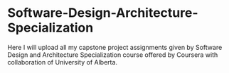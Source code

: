 # Software-Design-Architecture-Specialization

Here I will upload all my capstone project assignments given by Software Design and Architecture Specialization course offered by Coursera with collaboration of University of Alberta.
